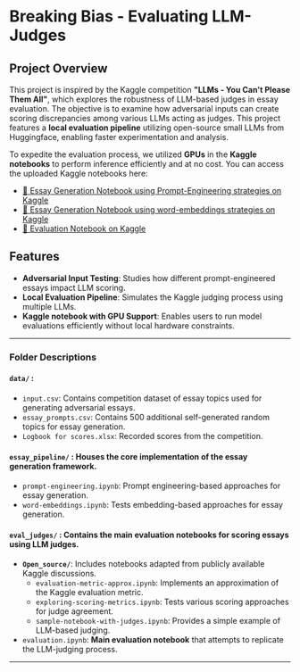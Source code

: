 # Breaking Bias - Evaluating LLM-Judges

## Project Overview

This project is inspired by the Kaggle competition **"LLMs - You Can't Please Them All"**, which explores the robustness of LLM-based judges in essay evaluation. The objective is to examine how adversarial inputs can create scoring discrepancies among various LLMs acting as judges. This project features a **local evaluation pipeline** utilizing open-source small LLMs from Huggingface, enabling faster experimentation and analysis.

To expedite the evaluation process, we utilized **GPUs** in the **Kaggle notebooks** to perform inference efficiently and at no cost. You can access the uploaded Kaggle notebooks here:

- [🔗 Essay Generation Notebook using Prompt-Engineering strategies on Kaggle](https://www.kaggle.com/code/ginnguo/ece324-prompt-engineered-essay-generation)
- [🔗 Essay Generation Notebook using word-embeddings strategies on Kaggle](https://www.kaggle.com/code/ginnguo/ece324-word-embeddings)
- [🔗 Evaluation Notebook on Kaggle](https://www.kaggle.com/code/ig0yss/evaluation)

## Features

- **Adversarial Input Testing**: Studies how different prompt-engineered essays impact LLM scoring.
- **Local Evaluation Pipeline**: Simulates the Kaggle judging process using multiple LLMs.
- **Kaggle notebook with GPU Support**: Enables users to run model evaluations efficiently without local hardware constraints.

---

### **Folder Descriptions**

#### `data/` :

- `input.csv`: Contains competition dataset of essay topics used for generating adversarial essays.
- `essay_prompts.csv`: Contains 500 additional self-generated random topics for essay generation.
- `Logbook for scores.xlsx`: Recorded scores from the competition.

#### `essay_pipeline/` : Houses the **core implementation** of the essay generation framework.

- `prompt-engineering.ipynb`: Prompt engineering-based approaches for essay generation.
- `word-embeddings.ipynb`: Tests embedding-based approaches for essay generation.

#### `eval_judges/` : Contains **the main evaluation notebooks** for scoring essays using LLM judges.

- **`Open_source/`**: Includes notebooks adapted from publicly available Kaggle discussions.
  - `evaluation-metric-approx.ipynb`: Implements an approximation of the Kaggle evaluation metric.
  - `exploring-scoring-metrics.ipynb`: Tests various scoring approaches for judge agreement.
  - `sample-notebook-with-judges.ipynb`: Provides a simple example of LLM-based judging.
- `evaluation.ipynb`: **Main evaluation notebook** that attempts to replicate the LLM-judging process.

---
